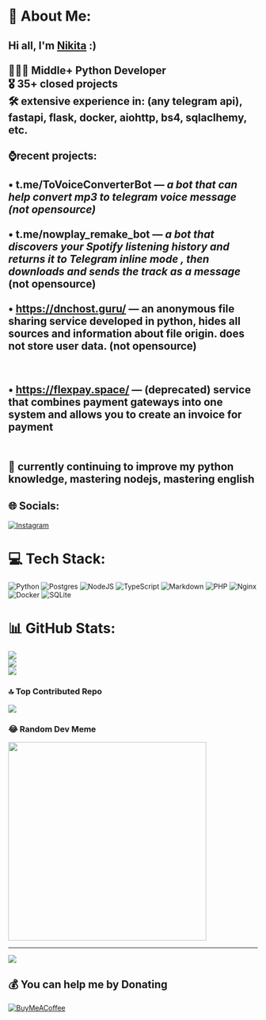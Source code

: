 # 💫 About Me:

##                            **Hi all, I'm [Nikita](https://github.com/frymex) :)**<br><br>🧏🏻‍♂️ Middle+ Python Developer <br>🎖 35+ closed projects <br>🛠 extensive experience in: (any telegram api), fastapi, flask, docker, aiohttp, bs4, sqlaclhemy, etc.<br><br>⌚️recent projects: <br><br>• t.me/ToVoiceConverterBot — *a bot that can help convert mp3 to telegram voice message (not opensource)*<br><br>• t.me/nowplay_remake_bot — *a bot that discovers your Spotify listening history and returns it to Telegram inline mode , then downloads and sends the track as a message* (not opensource)<br><br>• https://dnchost.guru/ — an anonymous file sharing service developed in python, hides all sources and information about file origin. does not store user data.  (not opensource)<br>

<br>

##                            • https://flexpay.space/ — (deprecated) service that combines payment gateways into one system and allows you to create an invoice for payment

##                            <br>🌱 currently continuing to improve my python knowledge, mastering nodejs, mastering english


## 🌐 Socials:

[![Instagram](https://img.shields.io/badge/Instagram-%23E4405F.svg?logo=Instagram&logoColor=white)](https://instagram.com/cazqev) 

# 💻 Tech Stack:

![Python](https://img.shields.io/badge/python-3670A0?style=for-the-badge&logo=python&logoColor=ffdd54) ![Postgres](https://img.shields.io/badge/postgres-%23316192.svg?style=for-the-badge&logo=postgresql&logoColor=white) ![NodeJS](https://img.shields.io/badge/node.js-6DA55F?style=for-the-badge&logo=node.js&logoColor=white) ![TypeScript](https://img.shields.io/badge/typescript-%23007ACC.svg?style=for-the-badge&logo=typescript&logoColor=white) ![Markdown](https://img.shields.io/badge/markdown-%23000000.svg?style=for-the-badge&logo=markdown&logoColor=white) ![PHP](https://img.shields.io/badge/php-%23777BB4.svg?style=for-the-badge&logo=php&logoColor=white) ![Nginx](https://img.shields.io/badge/nginx-%23009639.svg?style=for-the-badge&logo=nginx&logoColor=white) ![Docker](https://img.shields.io/badge/docker-%230db7ed.svg?style=for-the-badge&logo=docker&logoColor=white) ![SQLite](https://img.shields.io/badge/sqlite-%2307405e.svg?style=for-the-badge&logo=sqlite&logoColor=white)

# 📊 GitHub Stats:

![](https://github-readme-stats.vercel.app/api?username=frymex&theme=radical&hide_border=false&include_all_commits=false&count_private=false)<br/>
![](https://github-readme-streak-stats.herokuapp.com/?user=frymex&theme=radical&hide_border=false)<br/>
![](https://github-readme-stats.vercel.app/api/top-langs/?username=frymex&theme=radical&hide_border=false&include_all_commits=false&count_private=false&layout=compact)

### 🔝 Top Contributed Repo

![](https://github-contributor-stats.vercel.app/api?username=frymex&limit=5&theme=monokai&combine_all_yearly_contributions=true)

### 😂 Random Dev Meme

<img src='https://randommeme-five.vercel.app/' style="height: 400px;"/>

---

[![](https://visitcount.itsvg.in/api?id=frymex&icon=0&color=0)](https://visitcount.itsvg.in)

  ## 💰 You can help me by Donating

  [![BuyMeACoffee](https://img.shields.io/badge/Buy%20Me%20a%20Coffee-ffdd00?style=for-the-badge&logo=buy-me-a-coffee&logoColor=black)](https://buymeacoffee.com/https://www.buymeacoffee.com/cazqev) 

<!-- Proudly created with GPRM ( https://gprm.itsvg.in ) -->
